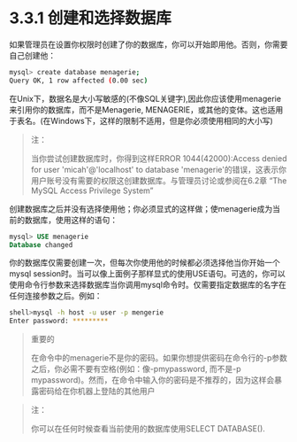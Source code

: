 # 3.3.1 创建和选择数据库

如果管理员在设置你权限时创建了你的数据库，你可以开始即用他。否则，你需要自己创建他：

```bash
mysql> create database menagerie;
Query OK, 1 row affected (0.00 sec)
```

在Unix下，数据名是大小写敏感的\(不像SQL关键字\),因此你应该使用menagerie来引用你的数据库，而不是Menagerie, MENAGERIE，或其他的变体。这也适用于表名。\(在Windows下，这样的限制不适用，但是你必须使用相同的大小写\)

> 注：
>
> 当你尝试创建数据库时，你得到这样ERROR 1044\(42000\):Access denied for user 'micah'@'localhost' to database 'menagerie'的错误，这表示你用户账号没有需要的权限这创建数据库。与管理员讨论或参阅在6.2章 “The MySQL Access Privilege System”

创建数据库之后并没有选择使用他；你必须显式的这样做；使menagerie成为当前的数据库，使用这样的语句：

```sql
mysql> USE menagerie
Database changed
```

你的数据库仅需要创建一次，但每次你使用他的时候都必须选择他当你开始一个mysql session时。当可以像上面例子那样显式的使用USE语句。可选的，你可以使用命令行参数来选择数据库当你调用mysql命令时。仅需要指定数据库的名字在任何连接参数之后。例如：

```bash
shell>mysql -h host -u user -p mengerie
Enter password: *********
```

> 重要的
>
> 在命令中的menagerie不是你的密码。如果你想提供密码在命令行的-p参数之后，你必需不要有空格\(例如：像-pmypassword, 而不是-p mypassword\)。然而，在命令中输入你的密码是不推荐的，因为这样会暴露密码给在你机器上登陆的其他用户

> 注：
>
> 你可以在任何时候查看当前使用的数据库使用SELECT DATABASE\(\).



